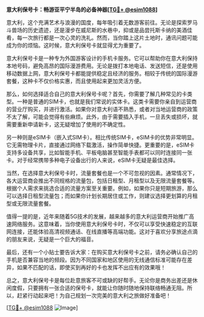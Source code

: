 **意大利保号卡：畅游亚平宁半岛的必备神器[[TG💪+ @esim1088](https://t.me/s/esim1088)]**

意大利，这个充满艺术与浪漫的国度，每年吸引着无数游客前往。无论是探索罗马斗兽场的历史遗迹，还是漫步在威尼斯的水巷中，抑或是品尝托斯卡纳的美酒佳肴，每一次旅行都是一次心灵的洗礼。然而，当你踏上这片土地时，通讯问题可能成为你的烦恼。这时候，意大利保号卡就显得尤为重要了。

意大利保号卡是一种专为外国游客设计的手机卡服务。它可以帮助你在意大利保持本地号码，避免高昂的国际漫游费用。无论是拨打本地电话、发送短信，还是使用移动数据上网，意大利保号卡都能提供稳定且经济的服务。相较于传统的国际漫游套餐，这种卡不仅价格实惠，而且使用起来更加灵活方便。

那么，如何选择适合自己的意大利保号卡呢？首先，你需要了解几种常见的卡类型。一种是普通的SIM卡，也就是我们常说的实体卡。这类卡需要你亲自到运营商的营业厅购买，并进行激活。如果你对意大利语不熟悉，或者对当地运营商的政策不太了解，可能会觉得有些麻烦。此外，由于需要插入手机，一旦丢失或损坏，就需要重新申请新卡，这无疑增加了使用的不确定性。

另一种则是eSIM卡（嵌入式SIM卡）。相比传统SIM卡，eSIM卡的优势非常明显。它无需物理卡片，直接通过网络下载激活，操作简单快捷。更重要的是，eSIM卡支持多设备共享，比如智能手机、平板电脑甚至智能手表都可以同时连接同一张卡。对于经常携带多种电子设备出行的人来说，eSIM卡无疑是最佳选择。

当然，在选择意大利保号卡时，流量套餐也是一个不可忽视的因素。通常情况下，各大运营商会推出不同规格的流量包，包括日租型、月租型以及无限流量套餐等。根据个人需求来挑选合适的流量方案至关重要。例如，如果你只是短期旅游，那么可以选择日租型流量包；而如果你计划长期居住或工作，则建议选择更划算的月租型或无限流量套餐。

值得一提的是，近年来随着5G技术的发展，越来越多的意大利运营商开始推广高速网络服务。这意味着，当你使用意大利保号卡时，不仅可以享受快速稳定的互联网连接，还能体验高清视频通话、在线直播等高端功能。这对于喜欢分享旅途点滴的朋友来说，无疑是一个巨大的福音。

最后，还有一个小贴士要告诉大家：在购买意大利保号卡之前，请务必确认自己的手机是否兼容当地的频段。因为不同国家和地区使用的无线通信标准可能存在差异，如果不匹配的话，即使买到再好的卡也发挥不出应有的效果哦！

总之，意大利保号卡是每位赴意旅客不可或缺的好帮手。无论你是商务出差还是休闲度假，只要拥有一张合适的保号卡，就能让你随时随地保持联络畅通无阻。所以，赶紧行动起来吧！为自己规划一次完美的意大利之旅做好准备吧！

[[TG💪+ @esim1088](https://t.me/s/esim1088) ![Image](https://i.postimg.cc/4NQfJmqS/Snipaste-2025-05-13-00-14-12.png)]